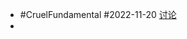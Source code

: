 - #CruelFundamental #2022-11-20 [讨论](https://github.com/CYZH1307/CruelFundamental/tree/main/homework/202211/20)
-